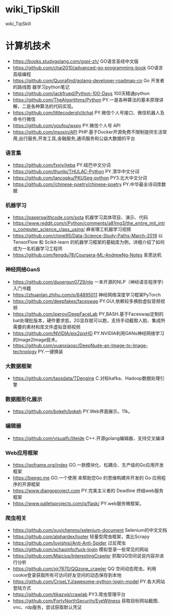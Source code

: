# wiki_TipSkill
 wiki_TipSkill
# 计算机技术
- https://books.studygolang.com/gopl-zh/ GO语言圣经中文版
- https://github.com/chai2010/advanced-go-programming-book GO语言高级编程
- https://github.com/Quorafind/golang-developer-roadmap-cn Go 开发者的路线图
器学习python笔记
- https://github.com/jackfrued/Python-100-Days 100天精通python
- https://github.com/TheAlgorithms/Python    PY.一是各种算法的基本原理讲解，二是各种算法的代码实现。
- https://github.com/littlecodersh/itchat    PY.微信个人号接口、微信机器人及命令行微信
- https://github.com/youfou/wxpy    PY.微信个人号 API
- https://github.com/insoxin/API    PHP.基于Docker开源免费不限制提供生活常用,出行服务,开发工具,金融服务,通讯服务和公益大数据的平台
### 语言集
- https://github.com/fxsjy/jieba    PY.结巴中文分词
- https://github.com/thunlp/THULAC-Python    PY.清华中文分词
- https://github.com/lancopku/PKUSeg-python    PY3.北大中文分词
- https://github.com//chinese-poetry/chinese-poetry    PY.中华最全诗词库数据
### 机器学习
- https://paperswithcode.com/sota 机器学习具体项目、演示、代码
- https://www.reddit.com/r/Python/comments/a81mg3/the_entire_mit_intro_computer_science_class_using/ 麻省理工机器学习视频
- https://github.com/clone95/Data-Science-Study-Paths-March-2019 以 TensorFlow 和 Scikit-learn 的机器学习框架的基础库为例，详细介绍了如何成为一名机器学习工程师
- https://github.com/fengdu78/Coursera-ML-AndrewNg-Notes 吴恩达机
### 神经网络GanS
- https://github.com/duoergun0729/nlp    一本开源的NLP（神经语言程序学）入门书籍
- https://zhuanlan.zhihu.com/p/64895011    神经网络深度学习框架PyTorch
- https://github.com/deepfakes/faceswap    PY.GUI,依赖较多换脸虚拟音频视频
- https://github.com/iperov/DeepFaceLab    PY,BASH.基于Faceswap定制的bat处理批版本，硬件要求低，2G显存就可以跑，支持手动截取人脸、集成所需要的素材和库文件虚拟音频视频
- https://github.com/NVIDIA/pix2pixHD    PY.NVIDIA利用GANs神经网络学习的Image2Image技术。
- https://github.com/yuanxiaosc/DeepNude-an-Image-to-Image-technology    PY.一键换装
### 大数据框架
- https://github.com/taosdata/TDengine    C.对标kafka、Hadoop数据处理引擎
### 数据图形化展示
- https://github.com/bokeh/bokeh    PY.Web界面展示。11k。
### 编辑器
- https://github.com/visualfc/liteide    C++.开源golang编辑器，支持交叉编译
### Web应用框架
- https://goframe.org/index    GO.一款模块化、松耦合、生产级的Go应用开发框架
- https://beego.me    GO.一个使用 来帮助您Go 的思维构建并开发的 Go 应用程序的开源框架
- https://www.djangoproject.com    PY.完美主义者的 Deadline 终结web服务框架
- https://www.palletsprojects.com/p/flask/    PY.web服务微框架。
### 爬虫相关
- https://github.com/xuyichenmo/selenium-document Selenium的中文文档
- https://github.com/alphardex/looter 轻量型爬虫框架，类比Scrapy
- https://github.com/luyishisi/Anti-Anti-Spider 过反爬虫
- https://github.com/xchaoinfo/fuck-login 模拟登录一些常见的网站
- https://github.com/Maicius/InterestingCrawler 抓取QQ空间说说内容并进行分析
- https://github.com/xjr7670/QQzone_crawler QQ 空间动态爬虫，利用cookie登录获取所有可访问好友空间的动态保存到本地
- https://github.com/CriseLYJ/awesome-python-login-model    PY.各大网站登陆方式
- https://github.com/tikazyq/crawlab    PY3.爬虫管理平台
- https://github.com/FortyNorthSecurity/EyeWitness 获取目标网站截图、vnc、rdp服务，尝试获取默认凭证